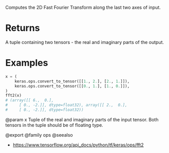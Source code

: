 Computes the 2D Fast Fourier Transform along the last two axes of input.

# Returns
A tuple containing two tensors - the real and imaginary parts of the
output.

# Examples
```python
x = (
    keras.ops.convert_to_tensor([[1., 2.], [2., 1.]]),
    keras.ops.convert_to_tensor([[0., 1.], [1., 0.]]),
)
fft2(x)
# (array([[ 6.,  0.],
#     [ 0., -2.]], dtype=float32), array([[ 2.,  0.],
#     [ 0., -2.]], dtype=float32))
```

@param x Tuple of the real and imaginary parts of the input tensor. Both
tensors in the tuple should be of floating type.

@export
@family ops
@seealso
+ <https://www.tensorflow.org/api_docs/python/tf/keras/ops/fft2>

